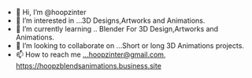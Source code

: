 - 👋 Hi, I’m @hoopzinter
- 👀 I’m interested in ...3D Designs,Artworks and Animations.
- 🌱 I’m currently learning .. Blender For 3D Design,Artworks and Animations.
- 💞️ I’m looking to collaborate on ...Short or long 3D Animations projects.
- 📫 How to reach me ...hoopzinter@gmail.com, https://hoopzblendsanimations.business.site

<!---
hoopzinter/hoopzinter is a ✨ special ✨ repository because its `README.md` (this file) appears on your GitHub profile.
You can click the Preview link to take a look at your changes.
--->
